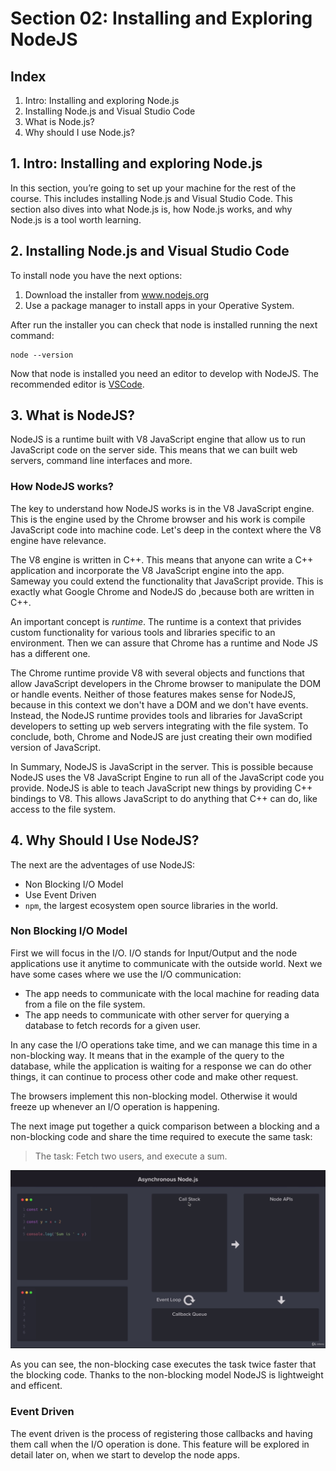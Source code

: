 # Section 02: Installing and Exploring NodeJS

## Index

1. Intro: Installing and exploring Node.js
2. Installing Node.js and Visual Studio Code
3. What is Node.js?
4. Why should I use Node.js?


## 1. Intro: Installing and exploring Node.js
In this section, you’re going to set up your machine for the rest of the course. This includes installing Node.js and Visual Studio Code. This section also dives into what Node.js is, how Node.js works, and why Node.js is a tool worth learning.

## 2. Installing Node.js and Visual Studio Code
To install node you have the next options:

1. Download the installer from www.nodejs.org
2. Use a package manager to install apps in your Operative System.

After run the installer you can check that node is installed running the next command:

    node --version

Now that node is installed you need an editor to develop with NodeJS. The recommended editor is [VSCode](https://code.visualstudio.com).

## 3. What is NodeJS?

NodeJS is a runtime built with V8 JavaScript engine that allow us to run JavaScript code on the server side. This means that we can built web servers, command line interfaces and more.

### How NodeJS works?
The key to understand how NodeJS works is in the V8 JavaScript engine. This is the engine used by the Chrome browser and his work is compile JavaScript code into machine code. Let's deep in the context where the V8 engine have relevance.

The V8 engine is written in C++. This means that anyone can write a C++ application and incorporate the V8 JavaScript engine into the app. Sameway you could extend the functionality that JavaScript provide. This is exactly what Google Chrome and NodeJS do ,because both are written in C++.

An important concept is _runtime_. The runtime is a context that privides custom functionality for various tools and libraries specific to an environment. Then we can assure that Chrome has a runtime and Node JS has a different one.

The Chrome runtime provide V8 with several objects and functions that allow JavaScript developers in the Chrome browser to manipulate the DOM or handle events. Neither of those features makes sense for NodeJS, because in this context we don't have a DOM and we don't have events. Instead, the NodeJS runtime provides tools and libraries for JavaScript developers to setting up web servers integrating with the file system. To conclude, both, Chrome and NodeJS are just creating their own modified version of JavaScript.

In Summary, NodeJS is JavaScript in the server. This is possible because NodeJS uses the V8 JavaScript Engine to run all of the JavaScript code you provide. NodeJS is able to teach JavaScript new things by providing C++ bindings to V8. This allows JavaScript to do anything that C++ can do, like access to the file system.

## 4. Why Should I Use NodeJS?

The next are the adventages of use NodeJS:

+ Non Blocking I/O Model
+ Use Event Driven
+ `npm`, the largest ecosystem open source libraries in the world.

### Non Blocking I/O Model

First we will focus in the I/O. I/O stands for Input/Output and the node applications use it anytime to communicate with the outside world. Next we have some cases where we use the I/O communication:

+ The app needs to communicate with the local machine for reading data from a file on the file system.
+ The app needs to communicate with other server for querying a database to fetch records for a given user.

In any case the I/O operations take time, and we can manage this time in a non-blocking way. It means that in the example of the query to the database, while the application is waiting for a response we can do other things, it can continue to process other code and make other request.

The browsers implement this non-blocking model. Otherwise it would freeze up whenever an I/O operation is happening.

The next image put together a quick comparison between a blocking and a non-blocking code and share the time required to execute the same task:

> The task: Fetch two users, and execute a sum.

![image](../assets/async_nodejs.png)

As you can see, the non-blocking case executes the task twice faster that the blocking code. Thanks to the non-blocking model NodeJS is lightweight and efficent.

### Event Driven
The event driven is the process of registering those callbacks and having them call when the I/O operation is done. This feature will be explored in detail later on, when we start to develop the node apps.
